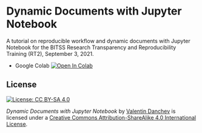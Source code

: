 # Dynamic Documents with Jupyter Notebook

A tutorial on reproducible workflow and dynamic documents with Jupyter Notebook for the BITSS Research Transparency and Reproducibility Training (RT2), September 3, 2021.

* Google Colab [![Open In Colab](https://colab.research.google.com/assets/colab-badge.svg)](
https://colab.research.google.com/github/valdanchev/dynamic-documents-with-jupyter-notebook/blob/main/Dynamic_Documents_with_Jupyter_Notebook.ipynb)

## License

[![License: CC BY-SA 4.0](https://img.shields.io/badge/License-CC%20BY--SA%204.0-lightgrey.svg)](http://creativecommons.org/licenses/by-sa/4.0/)

_Dynamic Documents with Jupyter Notebook_ by [Valentin Danchev](https://valdanchev.github.io) is licensed under a [Creative Commons Attribution-ShareAlike 4.0 International License](https://creativecommons.org/licenses/by-sa/4.0/).
